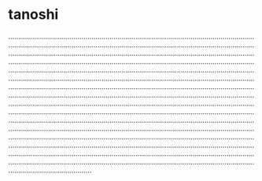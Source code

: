 # tanoshi
..........................................................................................................................................................................................................................................................................................................................................................................................................................................................................................................................................................................................................................................................................................................................................................................................................................................................................................................................................................................................................................................................................................................................................................................................................................................................................................................................................................................................................................................................................................................................................................................................................................................................................................................................................................................................................................................................................................................................................................................................................................................................................................................